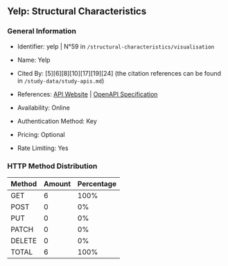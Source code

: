 ## Yelp: Structural Characteristics

### General Information

- Identifier: yelp | N°59 in `/structural-characteristics/visualisation`

- Name: Yelp

- Cited By: [5][6][8][10][17][19][24] (the citation references can be found in `/study-data/study-apis.md`)

- References: [API Website](https://docs.developer.yelp.com) | [OpenAPI Specification](https://www.postman.com/api-evangelist/yelp/collection/27ym6ew/yelp-v3)

- Availability: Online

- Authentication Method: Key

- Pricing: Optional

- Rate Limiting: Yes

### HTTP Method Distribution

| Method | Amount | Percentage |
|--------|--------|------------|
| GET | 6 | 100% |
| POST | 0 | 0% |
| PUT | 0 | 0% |
| PATCH | 0 | 0% |
| DELETE | 0 | 0% |
| TOTAL | 6 | 100% |
